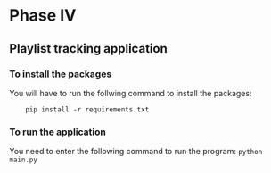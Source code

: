 # Phase IV

## Playlist tracking application

### To install the packages

You will have to run the follwing command to install the packages:

```
    pip install -r requirements.txt
```

### To run the application

You need to enter the following command to run the program:
`python main.py`
